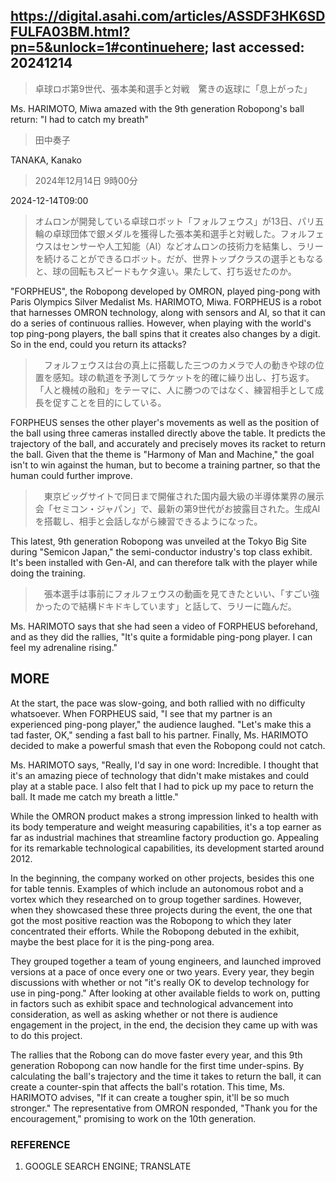 ## https://digital.asahi.com/articles/ASSDF3HK6SDFULFA03BM.html?pn=5&unlock=1#continuehere; last accessed: 20241214

> 卓球ロボ第9世代、張本美和選手と対戦　驚きの返球に「息上がった」

Ms. HARIMOTO, Miwa amazed with the 9th generation Robopong's ball return: "I had to catch my breath"

> 田中奏子

TANAKA, Kanako

> 2024年12月14日 9時00分

2024-12-14T09:00

> オムロンが開発している卓球ロボット「フォルフェウス」が13日、パリ五輪の卓球団体で銀メダルを獲得した張本美和選手と対戦した。フォルフェウスはセンサーや人工知能（AI）などオムロンの技術力を結集し、ラリーを続けることができるロボット。だが、世界トップクラスの選手ともなると、球の回転もスピードもケタ違い。果たして、打ち返せたのか。

"FORPHEUS", the Robopong developed by OMRON, played ping-pong with Paris Olympics Silver Medalist Ms. HARIMOTO, Miwa. FORPHEUS is a robot that harnesses OMRON technology, along with sensors and AI, so that it can do a series of continuous rallies. However, when playing with the world's top ping-pong players, the ball spins that it creates also changes by a digit. So in the end, could you return its attacks?

> 　フォルフェウスは台の真上に搭載した三つのカメラで人の動きや球の位置を感知。球の軌道を予測してラケットを的確に繰り出し、打ち返す。「人と機械の融和」をテーマに、人に勝つのではなく、練習相手として成長を促すことを目的にしている。

FORPHEUS senses the other player's movements as well as the position of the ball using three cameras installed directly above the table. It predicts the trajectory of the ball, and accurately and precisely moves its racket to return the ball. Given that the theme is "Harmony of Man and Machine," the goal isn't to win against the human, but to become a training partner, so that the human could further improve.

> 　東京ビッグサイトで同日まで開催された国内最大級の半導体業界の展示会「セミコン・ジャパン」で、最新の第9世代がお披露目された。生成AIを搭載し、相手と会話しながら練習できるようになった。

This latest, 9th generation Robopong was unveiled at the Tokyo Big Site during "Semicon Japan," the semi-conductor industry's top class exhibit. It's been installed with Gen-AI, and can therefore talk with the player while doing the training.

> 　張本選手は事前にフォルフェウスの動画を見てきたといい、「すごい強かったので結構ドキドキしています」と話して、ラリーに臨んだ。

Ms. HARIMOTO says that she had seen a video of FORPHEUS beforehand, and as they did the rallies, "It's quite a formidable ping-pong player. I can feel my adrenaline rising."

## MORE

At the start, the pace was slow-going, and both rallied with no difficulty whatsoever. When FORPHEUS said, "I see that my partner is an experienced ping-pong player," the audience laughed. "Let's make this a tad faster, OK," sending a fast ball to his partner. Finally, Ms. HARIMOTO decided to make a powerful smash that even the Robopong could not catch. 

Ms. HARIMOTO says, "Really, I'd say in one word: Incredible. I thought that it's an amazing piece of technology that didn't make mistakes and could play at a stable pace. I also felt that I had to pick up my pace to return the ball. It made me catch my breath a little."

While the OMRON product makes a strong impression linked to health with its body temperature and weight measuring capabilities, it's a top earner as far as industrial machines that streamline factory production go. Appealing for its remarkable technological capabilities, its development started around 2012.

In the beginning, the company worked on other projects, besides this one for table tennis. Examples of which include an autonomous robot and a vortex which they researched on to group together sardines. However, when they showcased these three projects during the event, the one that got the most positive reaction was the Robopong to which they later concentrated their efforts. While the Robopong debuted in the exhibit, maybe the best place for it is the ping-pong area.

They grouped together a team of young engineers, and launched improved versions at a pace of once every one or two years. Every year, they begin discussions with whether or not "it's really OK to develop technology for use in ping-pong." After looking at other available fields to work on, putting in factors such as exhibit space and technological advancement into consideration, as well as asking whether or not there is audience engagement in the project, in the end, the decision they came up with was to do this project. 

The rallies that the Robong can do move faster every year, and this 9th generation Robopong can now handle for the first time under-spins. By calculating the ball's trajectory and the time it takes to return the ball, it can create a counter-spin that affects the ball's rotation. This time, Ms. HARIMOTO advises, "If it can create a tougher spin, it'll be so much stronger." The representative from OMRON responded, "Thank you for the encouragement," promising to work on the 10th generation.

### REFERENCE

1) GOOGLE SEARCH ENGINE; TRANSLATE